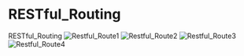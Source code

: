 # RESTful_Routing
 RESTful_Routing
![Restful_Route1](https://user-images.githubusercontent.com/50010735/77246632-a9d81580-6c6c-11ea-8bc3-bf4796e9baf2.jpeg)
![Restful_Route2](https://user-images.githubusercontent.com/50010735/77246633-ac3a6f80-6c6c-11ea-90be-abc7c1657881.jpeg)
![Restful_Route3](https://user-images.githubusercontent.com/50010735/77246634-ae043300-6c6c-11ea-848d-e16a090af442.jpeg)
![Restful_Route4](https://user-images.githubusercontent.com/50010735/77246636-b0ff2380-6c6c-11ea-8e10-105c54ceadc3.jpeg)
